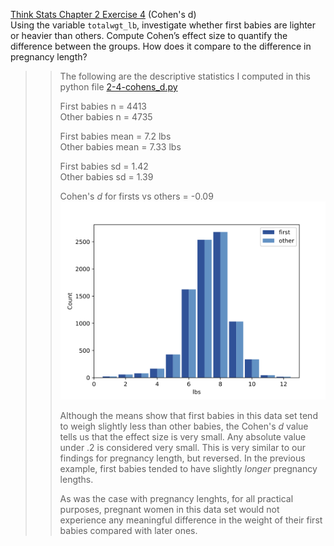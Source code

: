 [Think Stats Chapter 2 Exercise 4](http://greenteapress.com/thinkstats2/html/thinkstats2003.html#toc24) (Cohen's d)  
Using the variable `totalwgt_lb`, investigate whether first babies are lighter or heavier than others. Compute Cohen’s effect size to quantify the difference between the groups. How does it compare to the difference in pregnancy length?


>> The following are the descriptive statistics I computed in this python file [2-4-cohens_d.py](https://github.com/lhow0901/dsp/edit/master/statistics/2-4-cohens_d.py)  
>>
>> First babies n =  4413  
>> Other babies n =  4735  
>> 
>> First babies mean =  7.2  lbs  
>> Other babies mean =  7.33  lbs  
>> 
>> First babies sd =  1.42  
>> Other babies sd =  1.39  
>>
>> Cohen's *d* for firsts vs others =  -0.09  
>> ![Histogram](img/first_others_totalwgt_lbs_live.png)  
>>
>>Although the means show that first babies in this data set tend to weigh slightly less than other babies, the Cohen's *d*  value tells us that the effect size is very small. Any absolute value under .2 is considered very small. This is very similar to our findings for pregnancy length, but reversed. In the previous example, first babies tended to have slightly *longer* pregnancy lengths.
>>
>> As was the case with pregnancy lenghts, for all practical purposes, pregnant women in this data set would not experience any meaningful difference in the weight of their first babies compared with later ones.
